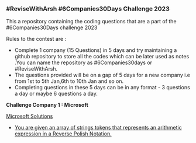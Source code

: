### #ReviseWithArsh #6Companies30Days Challenge 2023

This a repository containing the coding questions that are a part of the #6Companies30Days challenge 2023

Rules to the contest are :

- Complete 1 company (15 Questions) in 5 days and try maintaining a github repository to store all the codes which can be later used as notes .You can name the repository as #6Companies30days or #ReviseWithArsh.
- The questions provided will be on a gap of 5 days for a new company i.e from 1st to 5th Jan,6th to 10th Jan and so on.
- Completing questions in these 5 days can be in any format - 3 questions a day or     maybe 6 questions a day.

<b> Challenge Company 1 : Microsoft </b>

[Microsoft Solutions](https://github.com/ShauryaSarswat/6Companies30days/tree/main/Microsoft)

- [You are given an array of strings tokens that represents an arithmetic expression in a Reverse Polish Notation.](https://github.com/ShauryaSarswat/6Companies30days/tree/main/Microsoft/solution1)

